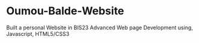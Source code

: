 # Oumou-Balde-Website
Built a personal Website in BIS23 Advanced Web page Development using, Javascript, HTML5/CSS3 
